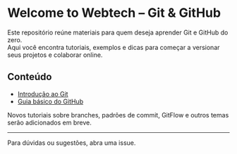 # Welcome to Webtech – Git & GitHub

Este repositório reúne materiais para quem deseja aprender Git e GitHub do zero.  
Aqui você encontra tutoriais, exemplos e dicas para começar a versionar seus projetos e colaborar online.

## Conteúdo

- [Introdução ao Git](materiais/01-Git.md)
- [Guia básico do GitHub](materiais/02-GitHub.md)

Novos tutoriais sobre branches, padrões de commit, GitFlow e outros temas serão adicionados em breve.

---
Para dúvidas ou sugestões, abra uma issue.